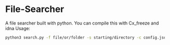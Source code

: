 # File-Searcher
A file searcher built with python. You can compile this with Cx_freeze and idna
Usage:
```bash
python3 search.py -f file/or/folder -s starting/directory -c config.json
```
